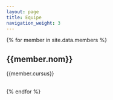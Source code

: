```yaml
---
layout: page
title: Equipe
navigation_weight: 3
---
```


  {% for member in site.data.members %}
  <h2>{{member.nom}}</h2>
<p>{{member.cursus}}</p><br/>
  {% endfor %}